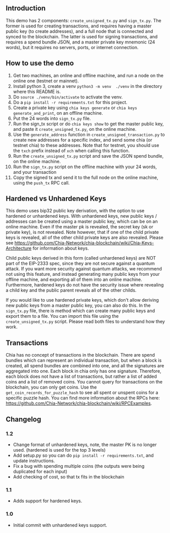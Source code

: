 ## Introduction

This demo has 2 components: `create_unsigned_tx.py` and `sign_tx.py`. The former is used for creating transactions,
and requires having a master public key (to create addresses), and a full node that is connected and synced to the
blockchain. The latter is used for signing transactions, and requires a spend bundle JSON, and a master private key
mnemonic (24 words), but it requires no servers, ports, or internet connection.

## How to use the demo

1. Get two machines, an online and offline machine, and run a node on the online one (testnet or mainnet).
2. Install python 3, create a venv `python3 -m venv  ./venv` in the directory where this README is.
3. Do `source ./venv/bin/activate` to activate the venv.
4. Do a `pip install -r requirements.txt` for this project.
5. Create a private key using `chia keys generate` or `chia keys generate_and_print`, on an offline machine.
6. Put the 24 words into `sign_tx.py` file.
7. Run the sign_tx script or do `chia keys show` to get the master public key, and paste it `create_unsigned_tx.py`, on the online machine.
8. Use the `generate_address` function in `create_unsigned_transaction.py` to create new addresses for a specific index, and send some chia (or testnet chia) to these addresses. Note that for testnet, you should use the `txch` prefix instead of `xch` when calling this function.
9. Run the `create_unsigned_tx.py` script and save the JSON spend bundle, on the online machine.
10. Run the `sign_tx.py` script on the offline machine with your 24 words, and your transaction
11. Copy the signed tx and send it to the full node on the online machine, using the `push_tx` RPC call.

## Hardened vs Unhardened Keys
This demo uses bip32 public key derivation, with the option to use hardened or unhardened keys.
With unhardened keys, new public keys / addresses can be created using a master
public key, which can be on an online machine. Even if the master pk is revealed, the secret key (sk or private key),
is not revealed. Note however, that if one of the child private keys is revealed, all of the other child private keys
are also revealed. Please see https://github.com/Chia-Network/chia-blockchain/wiki/Chia-Keys-Architecture for information
about keys.

Child public keys derived in this form (called unhardened keys) are NOT part of the EIP-2333 spec, since they are not secure against a quantum
attack. If you want more security against quantum attacks, we recommend not using this feature, and instead generating
many public keys from your offline machine, and exporting all of them into an online machine. Furthermore, hardened
keys do not have the security issue where revealing a child key and the public parent reveals all of the other childs.

If you would like to use hardened private keys, which don't allow deriving new public keys from a master public key,
you can also do this. In the `sign_tx.py` file, there is method which can create many public keys and export them to
a file. You can import this file using the `create_unsigned_tx.py` script. Please read both files to understand how
they work.


## Transactions
Chia has no concept of transactions in the blockchain. There are spend bundles which can represent an individual
transaction, but when a block is created, all spend bundles are combined into one, and all the signatures are 
aggregated into one. Each block in chia only has one signature. Therefore, each block does not have a list
of transactions, but rather a list of added coins and a list of removed coins. You cannot query for transactions on
the blockchain, you can only get coins. Use the `get_coin_records_for_puzzle_hash` to see all spent or unspent
coins for a specific puzzle hash. You can find more information about the RPCs here: https://github.com/Chia-Network/chia-blockchain/wiki/RPCExamples.

## Changelog

### 1.2
- Change format of unhardened keys, note, the master PK is no longer used. (hardened is used for the top 3 levels)
- Add setup.py so you can do `pip install -r requirements.txt`, and update instructions.
- Fix a bug with spending multiple coins (the outputs were being duplicated for each input)
- Add checking of cost, so that tx fits in the blockchain

### 1.1
- Adds support for hardened keys.

### 1.0
- Initial commit with unhardened keys support.
